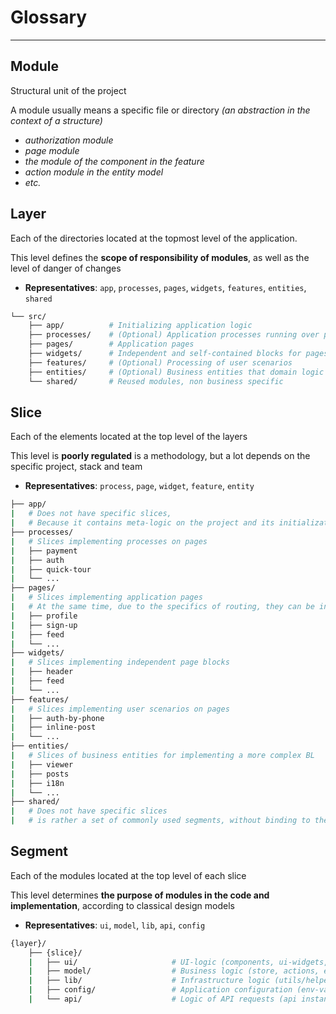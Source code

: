 # Glossary
___
## Module

Structural unit of the project

A module usually means a specific file or directory *(an abstraction in the context of a structure)*

- *authorization module*
- *page module*
- *the module of the component in the feature*
- *action module in the entity model*
- *etc.*

## Layer

Each of the directories located at the topmost level of the application.

This level defines the **scope of responsibility of modules**, as well as the level of danger of changes

- **Representatives**: `app`, `processes`, `pages`, `widgets`, `features`, `entities`, `shared`


```sh
└── src/
    ├── app/          # Initializing application logic
    ├── processes/    # (Optional) Application processes running over pages
    ├── pages/        # Application pages
    ├── widgets/      # Independent and self-contained blocks for pages
    ├── features/     # (Optional) Processing of user scenarios
    ├── entities/     # (Optional) Business entities that domain logic operates with
    └── shared/       # Reused modules, non business specific
```

## Slice

Each of the elements located at the top level of the layers

This level is **poorly regulated** is a methodology, but a lot depends on the specific project, stack and team

- **Representatives**: `process`, `page`, `widget`, `feature`, `entity`

```sh
├── app/
|   # Does not have specific slices, 
|   # Because it contains meta-logic on the project and its initialization
├── processes/
|   # Slices implementing processes on pages
|   ├── payment
|   ├── auth
|   ├── quick-tour
|   └── ...
├── pages/
|   # Slices implementing application pages
|   # At the same time, due to the specifics of routing, they can be invested in each other
|   ├── profile
|   ├── sign-up
|   ├── feed
|   └── ...
├── widgets/
|   # Slices implementing independent page blocks
|   ├── header
|   ├── feed
|   └── ...
├── features/
|   # Slices implementing user scenarios on pages
|   ├── auth-by-phone
|   ├── inline-post
|   └── ...
├── entities/
|   # Slices of business entities for implementing a more complex BL
|   ├── viewer
|   ├── posts
|   ├── i18n
|   └── ...
├── shared/
|   # Does not have specific slices
|   # is rather a set of commonly used segments, without binding to the BL
```

## Segment

Each of the modules located at the top level of each slice

This level determines **the purpose of modules in the code and implementation**, according to classical design models

- **Representatives**: `ui`, `model`, `lib`, `api`, `config`

```sh
{layer}/
    ├── {slice}/
    |   ├── ui/                     # UI-logic (components, ui-widgets, ...)
    |   ├── model/                  # Business logic (store, actions, effects, reducers, ...)
    |   ├── lib/                    # Infrastructure logic (utils/helpers)
    |   ├── config/                 # Application configuration (env-vars, ...)
    |   └── api/                    # Logic of API requests (api instances, requests, ...)
```
